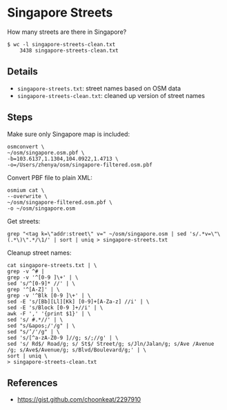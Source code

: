 # Singapore Streets

How many streets are there in Singapore? 

```
$ wc -l singapore-streets-clean.txt
    3438 singapore-streets-clean.txt
```

## Details

- `singapore-streets.txt`: street names based on OSM data
- `singapore-streets-clean.txt`: cleaned up version of street names

## Steps

Make sure only Singapore map is included:

```
osmconvert \
~/osm/singapore.osm.pbf \
-b=103.6137,1.1304,104.0922,1.4713 \
-o=/Users/zhenya/osm/singapore-filtered.osm.pbf
```

Convert PBF file to plain XML:

```
osmium cat \
--overwrite \
~/osm/singapore-filtered.osm.pbf \
-o ~/osm/singapore.osm
```

Get streets:

```
grep "<tag k=\"addr:street\" v=" ~/osm/singapore.osm | sed 's/.*v=\"\(.*\)\".*/\1/' | sort | uniq > singapore-streets.txt
```

Cleanup street names:

```
cat singapore-streets.txt | \
grep -v ^# |
grep -v '^[0-9 ]\+' | \
sed 's/^[0-9]* //' | \
grep '^[A-Z]' | \
grep -v '^Blk [0-9 ]\+' | \
sed -E 's/[Bb][Ll][Kk] [0-9]+[A-Za-z] //i' | \
sed -E 's/Block [0-9 ]+//i' | \
awk -F ',' '{print $1}' | \
sed 's/ #.*//' | \
sed "s/&apos;/'/g" | \
sed "s/’/'/g" | \
sed 's/[^a-zA-Z0-9 ]//g; s/;//g' | \
sed 's/ Rd$/ Road/g; s/ St$/ Street/g; s/Jln/Jalan/g; s/Ave /Avenue /g; s/Ave$/Avenue/g; s/Blvd/Boulevard/g;' | \
sort | uniq \
> singapore-streets-clean.txt
```

## References

- https://gist.github.com/choonkeat/2297910
